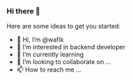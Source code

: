 ### Hi there 👋

<!--
**wafik/wafik** is a ✨ _special_ ✨ repository because its `README.md` (this file) appears on your GitHub profile.

-->
Here are some ideas to get you started:

- 👋 Hi, I’m @wafik
- 👀 I’m interested in backend developer
- 🌱 I’m currently learning 
- 💞️ I’m looking to collaborate on ...
- 📫 How to reach me ...
